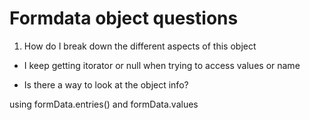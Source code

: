 # Formdata object questions

1. How do I break down the different aspects of this object

- I keep getting itorator or null when trying to access values or name

- Is there a way to look at the object info?

using formData.entries() and formData.values

